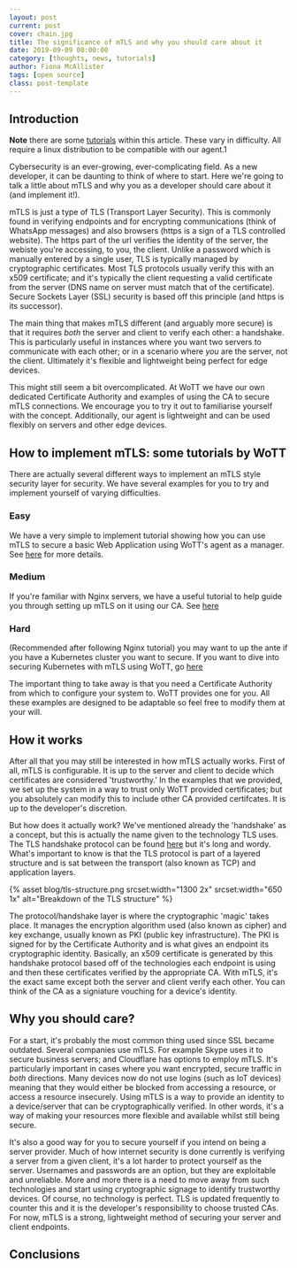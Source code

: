 ```yaml
---
layout: post
current: post
cover: chain.jpg
title: The significance of mTLS and why you should care about it
date: 2019-09-09 08:00:00
category: [thoughts, news, tutorials]
author: Fiona McAllister
tags: [open source]
class: post-template
---
```

## Introduction

**Note** there are some [tutorials](#tutorials) within this article. These vary in difficulty. All require a linux distribution to be compatible with our agent.1

Cybersecurity is an ever-growing, ever-complicating field. As a new developer, it can be daunting to think of where to start. Here we're going to talk a little about mTLS and why you as a developer should care about it (and implement it!). 

mTLS is just a type of TLS (Transport Layer Security). This is commonly found in verifying endpoints and for encrypting communications (think of WhatsApp messages) and also browsers (https is a sign of a TLS controlled website). The https part of the url verifies the identity of the server, the webiste you're accessing, to you, the client. Unlike a password which is manually entered by a single user, TLS is typically managed by cryptographic certificates. Most TLS protocols usually verify this with an x509 certificate; and it's typically the client requesting a valid certificate from the server (DNS name on server must match that of the certificate). Secure Sockets Layer (SSL) security is based off this principle (and https is its successor).

The main thing that makes mTLS different (and arguably more secure) is that it requires *both* the server and client to verify each other: a handshake. This is particularly useful in instances where you want two servers to communicate with each other; or in a scenario where *you* are the server, not the client. Ultimately it's flexible and lightweight being perfect for edge devices.

This might still seem a bit overcomplicated. At WoTT we have our own dedicated Certificate Authority and examples of using the CA to secure mTLS connections. We encourage you to try it out to familiarise yourself with the concept. Additionally, our agent is lightweight and can be used flexibly on servers and other edge devices.  

## <a name = "tutorials"> </a> How to implement mTLS: some tutorials by WoTT

There are actually several different ways to implement an mTLS style security layer for security. We have several examples for you to try and implement yourself of varying difficulties.

### Easy 

We have a very simple to implement tutorial showing how you can use mTLS to secure a basic Web Application using WoTT's agent as a manager. See [here]({{site.url}}blog/tutorials/2019/06/16/simple-webapp) for more details.

### Medium

If you're familiar with Nginx servers, we have a useful tutorial to help guide you through setting up mTLS on it using our CA. See [here]({{site.url}}blog/tutorials/2019/07/15/mtls-with-nginx)

### Hard

(Recommended after following Nginx tutorial) you may want to up the ante if you have a Kubernetes cluster you want to secure. If you want to dive into securing Kubernetes with mTLS using WoTT, go [here](}}site.url}}blog/tutorials/2019/07/18/edge-to-kubernetes)

The important thing to take away is that you need a Certificate Authority from which to configure your system to. WoTT provides one for you. All these examples are designed to be adaptable so feel free to modify them at your will.

## How it works

After all that you may still be interested in how mTLS actually works.
First of all, mTLS is configurable. It is up to the server and client to decide which certificates are considered 'trustworthy.' In the examples that we provided, we set up the system in a way to trust only WoTT provided certificates; but you absolutely can modify this to include other CA provided certifcates. It is up to the developer's discretion. 

But how does it actually work? We've mentioned already the 'handshake' as a concept, but this is actually the name given to the technology TLS uses. The TLS handshake protocol can be found [here](https://www.ietf.org/rfc/rfc5246.txt) but it's long and wordy. What's important to know is that the TLS protocol is part of a layered structure and is sat between the transport (also known as TCP) and application layers.

{% asset blog/tls-structure.png srcset:width="1300 2x" srcset:width="650 1x" alt="Breakdown of the TLS structure" %}

The protocol/handshake layer is where the cryptographic 'magic' takes place. It manages the encryption algorithm used (also known as cipher) and key exchange, usually known as PKI (public key infrastructure). The PKI is signed for by the Certificate Authority and is what gives an endpoint its cryptographic identity. Basically, an x509 certificate is generated by this handshake protocol based off of the technologies each endpoint is using and then these certificates verified by the appropriate CA. With mTLS, it's the exact same except both the server and client verify each other. You can think of the CA as a signiature vouching for a device's identity.

## Why you should care?

For a start, it's probably the most common thing used since SSL became outdated. Several companies use mTLS. For example Skype uses it to secure business servers; and Cloudflare has options to employ mTLS. It's particularly important in cases where you want encrypted, secure traffic in *both* directions. Many devices now do not use logins (such as IoT devices) meaning that they would either be blocked from accessing a resource, or access a resource insecurely. Using mTLS is a way to provide an identity to a device/server that can be cryptographically verified. In other words, it's a way of making your resources more flexible and available whilst still being secure.

It's also a good way for you to secure yourself if you intend on being a server provider. Much of how internet security is done currently is verifying a server from a given client, it's a lot harder to protect yourself as the server. Usernames and passwords are an option, but they are exploitable and unreliable. More and more there is a need to move away from such technologies and start using cryptographic signage to identify trustworthy devices. Of course, no technology is perfect. TLS is updated frequently to counter this and it is the developer's responsibility to choose trusted CAs. For now, mTLS is a strong, lightweight method of securing your server and client endpoints.

## Conclusions